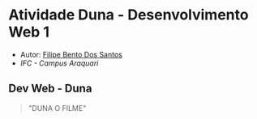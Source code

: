# Atividade Duna - Desenvolvimento Web 1

- Autor: [Filipe Bento Dos Santos](https://github.com/FilipeBento19)
- *IFC - Campus Araquari*

## Dev Web - Duna
> "DUNA O FILME"